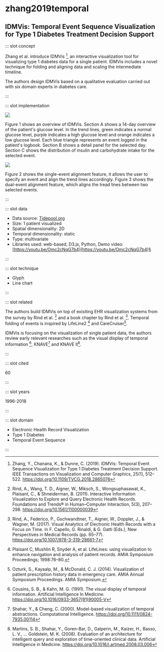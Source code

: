 # zhang2019temporal

## IDMVis: Temporal Event Sequence Visualization for Type 1 Diabetes Treatment Decision Support

<Paper>

::: slot concept

Zhang et al. introduce IDMVis [^Zhang], an interactive visualization tool for visualizing type 1 diabetes data for a single patient. IDMVis includes a novel technique for folding and aligning data and scaling the intermediate timeline.

The authors design IDMVis based on a qualitative evaluation carried out with six domain experts in diabetes care.

:::

::: slot implementation

![](https://share.henry.wang/za2yO4/dIuBXhJdfM+)

Figure 1 shows an overview of IDMVis. Section A shows a 14-day overview of the patient's glucose level. In the trend lines, green indicates a normal glucose level, purple indicates a high glucose level and orange indicates a low glucose level. Each blue triangle represents an event logged in the patient's logbook. Section B shows a detail panel for the selected day. Section C shows the distribution of insulin and carbohydrate intake for the selected event.

<div class="even">

![](https://share.henry.wang/RUpp4w/9aWWJY6bZf+)

Figure 2 shows the single-event alignment feature, it allows the user to specify an event and align the trend lines accordingly. Figure 3 shows the dual-event alignment feature, which aligns the tread lines between two selected events.

</div>

:::

::: slot data

- Data source: [Tidepool.org](Tidepool.org)
- Size: 1 patient visualized
- Spatial dimensionality: 2D
- Temporal dimensionality: static
- Type: multivariate
- Libraries used: web-based, D3.js, Python, Demo video: [https://youtu.be/Omc2cNqG7b4](https://youtu.be/Omc2cNqG7b4)§

:::

::: slot technique

- Glyph
- Line chart

:::

::: slot related

The authors build IDMVis on top of exisiting EHR visualization systems from the survey by Rind et al. [^Rind] and a book chapter by Rind et al. [^Rindb]. Temporal folding of events is inspired by LifeLine2 [^LifeLine2] and CareCruiser[^CareCruiser].

IDMVis is focusing on the visualization of single patient data, the authors review early relevant researches such as the visual display of temporal information [^VDT], KNAVE[^KNAVE] and KNAVE II[^KNAVE2].

:::

::: slot cited

60

:::

::: slot years

1996-2018

:::

::: slot domain

- Electronic Health Record Visualization
- Type 1 Diabetes
- Temporal Event Sequence

:::

</Paper>

[^Zhang]: Zhang, Y., Chanana, K., & Dunne, C. (2019). IDMVis: Temporal Event Sequence Visualization for Type 1 Diabetes Treatment Decision Support. IEEE Transactions on Visualization and Computer Graphics, 25(1), 512–522. https://doi.org/10.1109/TVCG.2018.2865076

[^Rind]: Rind, A., Wang, T. D., Aigner, W., Miksch, S., Wongsuphasawat, K., Plaisant, C., & Shneiderman, B. (2011). Interactive Information Visualization to Explore and Query Electronic Health Records. Foundations and Trends® in Human–Computer Interaction, 5(3), 207–298. https://doi.org/10.1561/1100000039

[^Rindb]: Rind, A., Federico, P., Gschwandtner, T., Aigner, W., Doppler, J., & Wagner, M. (2017). Visual Analytics of Electronic Health Records with a Focus on Time. In F. Capello, G. Rinaldi, & G. Gatti (Eds.), New Perspectives in Medical Records (pp. 65–77). https://doi.org/10.1007/978-3-319-28661-7

[^LifeLine2]: Plaisant C, Mushlin R, Snyder A, et al. LifeLines: using visualization to enhance navigation and analysis of patient records. AMIA Symposium Proceedings; 1998:76–80.

[^CareCruiser]: Ozturk, S., Kayaalp, M., & McDonald, C. J. (2014). Visualization of patient prescription history data in emergency care. AMIA Annual Symposium Proceedings. AMIA Symposium.

[^VDT]: Cousins, S. B., & Kahn, M. G. (1991). The visual display of temporal information. Artificial Intelligence In Medicine. https://doi.org/10.1016/0933-3657(91)90005-V

[^KNAVE]: Shahar, Y., & Cheng, C. (2000). Model-based visualization of temporal abstractions. Computational Intelligence. https://doi.org/10.1111/0824-7935.00114

[^KNAVE2]: Martins, S. B., Shahar, Y., Goren-Bar, D., Galperin, M., Kaizer, H., Basso, L. V., … Goldstein, M. K. (2008). Evaluation of an architecture for intelligent query and exploration of time-oriented clinical data. Artificial Intelligence in Medicine. https://doi.org/10.1016/j.artmed.2008.03.006

